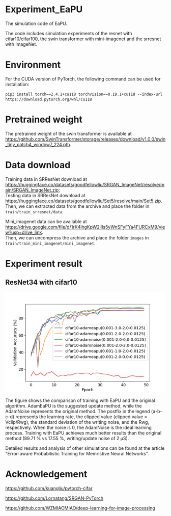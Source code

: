# Experiment_EaPU
The simulation code of EaPU. 

The code includes simulation experiments of the resnet with cifar10/cifar100, the swin transformer with mini-imagenet and the srresnet with ImageNet.

# Environment
For the CUDA version of PyTorch, the following command can be used for installation:
  ```shell
  pip3 install torch==2.4.1+cu118 torchvision==0.19.1+cu118 --index-url https://download.pytorch.org/whl/cu118
  ```
# Pretrained weight
The pretrained weight of the swin transformer is available at https://github.com/SwinTransformer/storage/releases/download/v1.0.0/swin_tiny_patch4_window7_224.pth.

# Data download
Training data in SRResNet download at https://huggingface.co/datasets/goodfellowliu/SRGAN_ImageNet/resolve/main/SRGAN_ImageNet.zip;  
Testing data in SRResNet download at https://huggingface.co/datasets/goodfellowliu/Set5/resolve/main/Set5.zip.    
Then, we can extracted data from the archive and place the folder in `train/train_srresnet/data`.

Mini_imagenet data can be available at https://drive.google.com/file/d/1rK4ihgKpW2iIIs5yWnSFyFYa4FURCxM9/view?usp=drive_link.  
Then, we can uncompress the archive and place the folder `images` in `train/train_mini_imagenet/mini_imagenet`.

# Experiment result
## ResNet34 with cifar10
![comparison](train/train_cifar/results/comparison.png)

The figure shows the comparison of training with EaPU and the original algorithm. AdamEaPU is the suggested update method, while the AdamNoise represents the original method. The postfix in the legend (a-b-c-d) represents the learning rate, the clipped value (clipped value = Vclip/Rwg), the standard deviation of the writing noise, and the Rwg, respectively. When the noise is 0, the AdamNoise is the ideal learning process. Training with EaPU achieves much better results than the original method (89.71 % vs 17.55 %, writing/update noise of 2 μS).

Detailed results and analysis of other simulations can be found at the article "Error-aware Probabilistic Training for Memristive Neural Networks".

# Acknowledgement
https://github.com/kuangliu/pytorch-cifar

https://github.com/Lornatang/SRGAN-PyTorch

https://github.com/WZMIAOMIAO/deep-learning-for-image-processing

